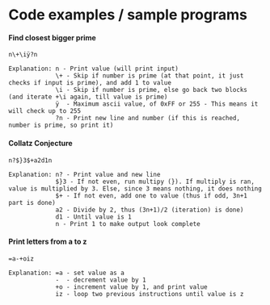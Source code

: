 # Code examples / sample programs

#### Find closest bigger prime
    n\+\iÿ?n

    Explanation: n - Print value (will print input)
                 \+ - Skip if number is prime (at that point, it just checks if input is prime), and add 1 to value
                 \i - Skip if number is prime, else go back two blocks (and iterate +\i again, till value is prime)
                 ÿ  - Maximum ascii value, of 0xFF or 255 - This means it will check up to 255
                 ?n - Print new line and number (if this is reached, number is prime, so print it)

#### Collatz Conjecture

    n?$}3$+a2d1n
    
    Explanation: n? - Print value and new line
                 $}3 - If not even, run multipy (}). If multiply is ran, value is multiplied by 3. Else, since 3 means nothing, it does nothing
                 $+ - If not even, add one to value (thus if odd, 3n+1 part is done)
                 a2 - Divide by 2, thus (3n+1)/2 (iteration) is done)
                 d1 - Until value is 1
                 n - Print 1 to make output look complete

#### Print letters from a to z

    =a-+oiz
    
    Explanation: =a - set value as a
                 -  - decrement value by 1
                 +o - increment value by 1, and print value
                 iz - loop two previous instructions until value is z
